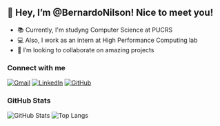 ## 👋 Hey, I’m @BernardoNilson! Nice to meet you!

- 📚 Currently, I'm studyng Computer Science at PUCRS
- 💻 Also, I work as an intern at High Performance Computing lab
- 💞️ I’m looking to collaborate on amazing projects

### Connect with me

[![Gmail](https://img.shields.io/badge/Gmail-333333?style=for-the-badge&logo=gmail&logoColor=red)](mailto:bernardonilson360@gmail.com)
[![LinkedIn](https://img.shields.io/badge/LinkedIn-0077B5?style=for-the-badge&logo=linkedin&logoColor=white)](https://www.linkedin.com/in/bernardo-nilson/)
[![GitHub](https://img.shields.io/badge/GitHub-100000?style=for-the-badge&logo=github&logoColor=white)](https://github.com/BernardoNilson)

### GitHub Stats

![GitHub Stats](https://github-readme-stats.vercel.app/api?username=BernardoNilson&theme=transparent&bg_color=000&border_color=30A3DC&show_icons=true&icon_color=30A3DC&title_color=E94D5F&text_color=FFF)
![Top Langs](https://github-readme-stats-git-masterrstaa-rickstaa.vercel.app/api/top-langs/?username=BernardoNilson&layout=compact&bg_color=000&border_color=30A3DC&title_color=E94D5F&text_color=FFF)
